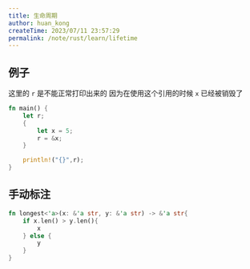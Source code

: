 ```yaml
---
title: 生命周期
author: huan_kong
createTime: 2023/07/11 23:57:29
permalink: /note/rust/learn/lifetime
---
```


## 例子

这里的 `r` 是不能正常打印出来的 因为在使用这个引用的时候 `x` 已经被销毁了

~~~ rust
fn main() {
    let r;
    {
        let x = 5;
        r = &x;
    }

    println!("{}",r);
}
~~~

## 手动标注

~~~ rust
fn longest<'a>(x: &'a str, y: &'a str) -> &'a str{
    if x.len() > y.len(){
        x
    } else {
        y
    }
}
~~~
